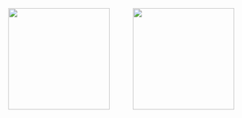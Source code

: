 <div style="display: flex; justify-content: space-around; align-items: center; width: 100%;">
  <img src="https://github-readme-stats.vercel.app/api?username=wulongshe" height="205" />
  <img src="https://github-readme-stats.vercel.app/api/top-langs/?username=wulongshe&layout=compact" height="205"  />
</div>

<!--
**wulongshe/wulongshe** is a ✨ _special_ ✨ repository because its `README.md` (this file) appears on your GitHub profile.

Here are some ideas to get you started:

- 🔭 I’m currently working on ...
- 🌱 I’m currently learning ...
- 👯 I’m looking to collaborate on ...
- 🤔 I’m looking for help with ...
- 💬 Ask me about ...
- 📫 How to reach me: ...
- 😄 Pronouns: ...
- ⚡ Fun fact: ...
-->
